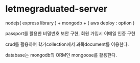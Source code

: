 # letmegraduated-server

nodejs( express library ) + mongodb + ( aws deploy : option )

passport를 활용한 비밀번호 보안 구현, 회원 가입시 이메일 인증 구현

crud를 활용하여 학기collection에서 과목document를 이용한다.

database는 mongodb의 ORM인 mongoose를 활용한다.
